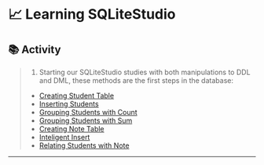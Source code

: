 # 📈 Learning SQLiteStudio

## 📚 Activity

> 1) Starting our SQLiteStudio studies with both manipulations to DDL and DML, these methods are the first steps in the database:
>
> - [Creating Student Table](https://github.com/ArthurEstevan/Entra21_Class_Relational_Bank/tree/main/Class_04/01-DDL-Criando-Tabela-Aluno)
> - [Inserting Students](https://github.com/ArthurEstevan/Entra21_Class_Relational_Bank/tree/main/Class_04/02-DML-Inserir-Aluno)
> - [Grouping Students with Count](https://github.com/ArthurEstevan/Entra21_Class_Relational_Bank/tree/main/Class_04/03-DML-Agrupar-Alunos-Com-Count)
> - [Grouping Students with Sum](https://github.com/ArthurEstevan/Entra21_Class_Relational_Bank/tree/main/Class_04/04-DML-Agrupar-Aluno-Com-Sum)
> - [Creating Note Table](https://github.com/ArthurEstevan/Entra21_Class_Relational_Bank/tree/main/Class_04/05-DDL-Criando-Tabela-Nota)
> - [Inteligent Insert](https://github.com/ArthurEstevan/Entra21_Class_Relational_Bank/tree/main/Class_04/06-DML-Inserir-Notas-Com-Insert-Inteligente%20(%20Consulta-Interna-No-Insert%20))
> - [Relating Students with Note](https://github.com/ArthurEstevan/Entra21_Class_Relational_Bank/tree/main/Class_04/07-Relacionando-Aluno-Com-Nota)
---




